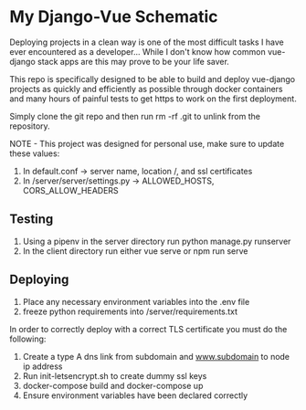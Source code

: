 # My Django-Vue Schematic
Deploying projects in a clean way is one of the most difficult tasks I have ever encountered as a developer... While I don't know how common vue-django stack apps are this may prove to be your life saver.

This repo is specifically designed to be able to build and deploy vue-django projects as quickly and efficiently as possible through docker containers and many hours of painful tests to get https to work on the first deployment.

Simply clone the git repo and then run rm -rf .git to unlink from the repository.

NOTE - This project was designed for personal use, make sure to update these values:
1. In default.conf -> server name, location /, and ssl certificates
2. In /server/server/settings.py -> ALLOWED_HOSTS, CORS_ALLOW_HEADERS
 

## Testing
1. Using a pipenv in the server directory run python manage.py runserver
2. In the client directory run either vue serve or npm run serve


## Deploying
1. Place any necessary environment variables into the .env file
2. freeze python requirements into /server/requirements.txt

In order to correctly deploy with a correct TLS certificate you must do the following:
1. Create a type A dns link from subdomain and www.subdomain to node ip address
2. Run init-letsencrypt.sh to create dummy ssl keys
3. docker-compose build and docker-compose up
4. Ensure environment variables have been declared correctly
